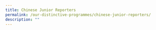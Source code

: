 ```yaml
---
title: Chinese Junior Reporters
permalink: /our-distinctive-programmes/chinese-junior-reporters/
description: ""
---
```

